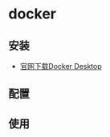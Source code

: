 # docker

## 安装

- [官网下载Docker Desktop](https://www.docker.com/products/docker-desktop/)

## 配置

## 使用
